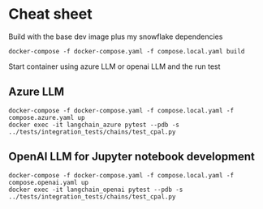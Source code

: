 # Cheat sheet

Build with the base dev image plus my snowflake dependencies

```
docker-compose -f docker-compose.yaml -f compose.local.yaml build
```

Start container using azure LLM or openai LLM and the run test

## Azure LLM

```
docker-compose -f docker-compose.yaml -f compose.local.yaml -f compose.azure.yaml up
docker exec -it langchain_azure pytest --pdb -s ../tests/integration_tests/chains/test_cpal.py
```

## OpenAI LLM for Jupyter notebook development

```
docker-compose -f docker-compose.yaml -f compose.local.yaml -f compose.openai.yaml up
docker exec -it langchain_openai pytest --pdb -s ../tests/integration_tests/chains/test_cpal.py
```
